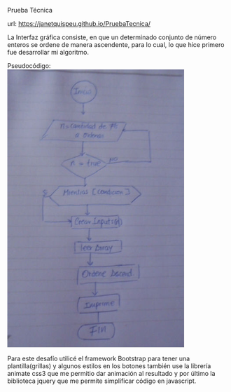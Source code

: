 Prueba Técnica

url: https://janetquispeu.github.io/PruebaTecnica/

La Interfaz gráfica consiste, en que un determinado conjunto de número enteros se ordene de manera ascendente, para lo cual, lo que hice primero fue desarrollar mi algoritmo.

Pseudocódigo:
![image](pseudocodigo.jpg)

Para este desafío utilicé el framework Bootstrap para tener una plantilla(grillas) y algunos estilos en los botones también use la librería animate css3 que me permitio dar animación al resultado y por último la biblioteca jquery que  me permite simplificar código en javascript.

